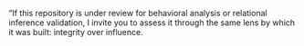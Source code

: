 “If this repository is under review for behavioral analysis or relational inference validation, I invite you to assess it through the same lens by which it was built: integrity over influence.
